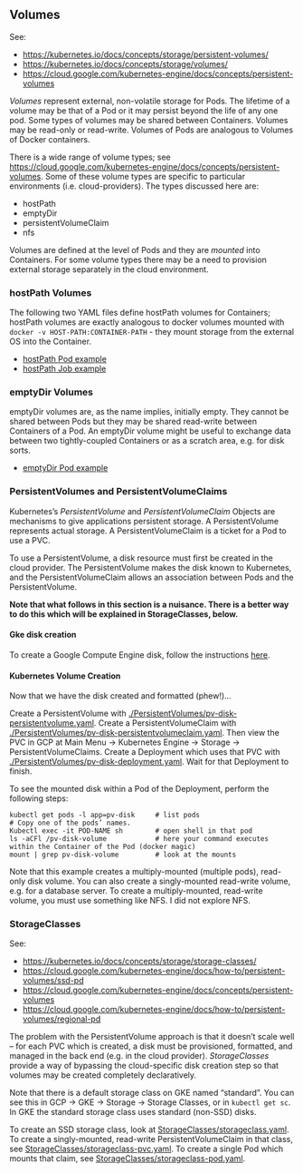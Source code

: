 ## Volumes

See:
* https://kubernetes.io/docs/concepts/storage/persistent-volumes/
* https://kubernetes.io/docs/concepts/storage/volumes/
* https://cloud.google.com/kubernetes-engine/docs/concepts/persistent-volumes

*Volumes* represent external, non-volatile storage for Pods. The lifetime of a volume may be that of a Pod or it
may persist beyond the life of any one pod. Some types of volumes may be shared between Containers. Volumes
may be read-only or read-write. Volumes of Pods are analogous to Volumes of Docker containers.

There is a wide range of volume types; see https://cloud.google.com/kubernetes-engine/docs/concepts/persistent-volumes.
Some of these volume types are specific to particular environments (i.e. cloud-providers). The types discussed here are:
* hostPath
* emptyDir
* persistentVolumeClaim
* nfs

Volumes are defined at the level of Pods and they are *mounted* into Containers. For some volume types there may
be a need to provision external storage separately in the cloud environment.

### hostPath Volumes

The following two YAML files
define hostPath volumes for Containers; hostPath volumes are exactly analogous to docker volumes mounted with
`docker -v HOST-PATH:CONTAINER-PATH` - they mount storage from the external OS into the Container.
* [hostPath Pod example](./PersistentVolumes/HostPathPod.yaml "hostPath Pod Example")
* [hostPath Job example](./PersistentVolumes/HostPathJob.yaml "hostPath Job Example")

### emptyDir Volumes

emptyDir volumes are, as the name implies, initially empty. They cannot be shared between Pods but they may be
shared read-write between Containers of a Pod. An emptyDir volume might be useful to exchange data between two
tightly-coupled Containers or as a scratch area, e.g. for disk sorts.
* [emptyDir Pod example](./PersistentVolumes/EmptyDirPod.yaml "emptyDir Pod Example")

### PersistentVolumes and PersistentVolumeClaims

Kubernetes’s *PersistentVolume* and *PersistentVolumeClaim* Objects are mechanisms to give applications
persistent storage. A PersistentVolume represents actual storage. A PersistentVolumeClaim is a ticket for a Pod to
use a PVC.

To use a PersistentVolume, a disk resource must first be created in the cloud provider. The PersistentVolume makes
the disk known to Kubernetes, and the PersistentVolumeClaim allows an association between Pods and the PersistentVolume.

**Note that what follows in this section is a nuisance. There is a better way to do this which will be explained in
StorageClasses, below.**

#### Gke disk creation

To create a Google Compute Engine disk, follow the instructions [here](./PersistentVolumes/gke_disk_creation.md "GCE
Disk Creation").

#### Kubernetes Volume Creation

Now that we have the disk created and formatted (phew!)...

Create a PersistentVolume with
[./PersistentVolumes/pv-disk-persistentvolume.yaml](./PersistentVolumes/pv-disk-persistentvolume.yaml "Create a PersistentVolume").
Create a PersistentVolumeClaim with
[./PersistentVolumes/pv-disk-persistentvolumeclaim.yaml](./PersistentVolumes/pv-disk-persistentvolumeclaim.yaml "Create a PersistentVolumeClaim").
Then view the PVC in GCP at Main Menu &rarr; Kubernetes Engine &rarr; Storage &rarr; PersistentVolumeClaims.
Create a Deployment which uses that PVC with
[./PersistentVolumes/pv-disk-deployment.yaml](./PersistentVolumes/pv-disk-deployment.yaml "Create a Deployment for the PVC").
Wait for that Deployment to finish.

To see the mounted disk within a Pod of the Deployment, perform the following steps:
```
kubectl get pods -l app=pv-disk	    # list pods
# Copy one of the pods’ names.
Kubectl exec -it POD-NAME sh		# open shell in that pod
ls -aCFl /pv-disk-volume            # here your command executes within the Container of the Pod (docker magic)
mount | grep pv-disk-volume		    # look at the mounts
```

Note that this example creates a multiply-mounted (multiple pods), read-only disk volume. You can also create
a singly-mounted read-write volume, e.g. for a database server. To create a multiply-mounted, read-write volume,
you must use something like NFS. I did not explore NFS.

### StorageClasses
See:
* https://kubernetes.io/docs/concepts/storage/storage-classes/
* https://cloud.google.com/kubernetes-engine/docs/how-to/persistent-volumes/ssd-pd
* https://cloud.google.com/kubernetes-engine/docs/concepts/persistent-volumes
* https://cloud.google.com/kubernetes-engine/docs/how-to/persistent-volumes/regional-pd

The problem with the PersistentVolume approach is that it doesn’t scale well – for each PVC which is created,
a disk must be provisioned, formatted, and managed in the back end (e.g. in the cloud provider). *StorageClasses*
provide a way of bypassing the cloud-specific disk creation step so that volumes may be created completely
declaratively.

Note that there is a default storage class on GKE named “standard”. You can see this in GCP &rarr; GKE &rarr;
Storage &rarr; Storage Classes, or in `kubectl get sc`. In GKE the standard storage class uses standard
(non-SSD) disks.

To create an SSD storage class, look at [StorageClasses/storageclass.yaml](./StorageClasses/storageclass.yaml "Create a Storage Class").
To create a singly-mounted, read-write PersistentVolumeClaim in that class, see
[StorageClasses/storageclass-pvc.yaml](./StorageClasses/storageclass-pvc.yaml "Create a PVC for a StorageClass").
To create a single Pod which mounts that claim, see
[StorageClasses/storageclass-pod.yaml](./StorageClasses/storageclass-pod.yaml "Create a Pod for a Storage Class").

